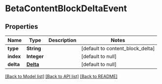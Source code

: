 # BetaContentBlockDeltaEvent
## Properties

| Name | Type | Description | Notes |
|------------ | ------------- | ------------- | -------------|
| **type** | **String** |  | [default to content_block_delta] |
| **index** | **Integer** |  | [default to null] |
| **delta** | [**Delta**](Delta.md) |  | [default to null] |

[[Back to Model list]](../README.md#documentation-for-models) [[Back to API list]](../README.md#documentation-for-api-endpoints) [[Back to README]](../README.md)

